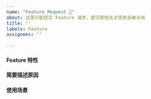 ```yaml
---
name: "Feature Request 🚀"
about: 这里只能提交 Feature 请求，提交其他无关信息会被关闭
title: ''
labels: Feature
assignees: ''

---
```


<!-- 
以下为必读项，不仔细阅读会导致你的 Issue 被关闭

1. 该分类下只能提交 Feature，如果要询问使用方法等，请前往讨论区：https://github.com/dotnetcore/FreeSql/discussions
2. 请尽量详细的描述清楚你的需求
-->

#### Feature 特性


#### 简要描述原因


#### 使用场景
